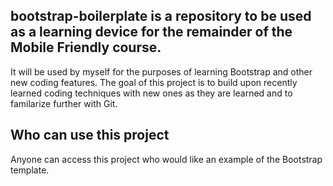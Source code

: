 ## bootstrap-boilerplate is a repository to be used as a learning device for the remainder of the Mobile Friendly course.
It will be used by myself for the purposes of learning Bootstrap and other new coding features.
The goal of this project is to build upon recently learned coding techniques with new ones as they are learned and to familarize further with Git.
## Who can use this project
Anyone can access this project who would like an example of the Bootstrap template.
